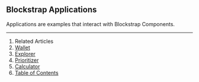 ## Blockstrap Applications

Applications are examples that interact with Blockstrap Components.

---

1. Related Articles
2. [Wallet](wallet/)
3. [Explorer](explorer/)
4. [Prioritizer](prioritizer/)
5. [Calculator](calculator/)
6. [Table of Contents](../)